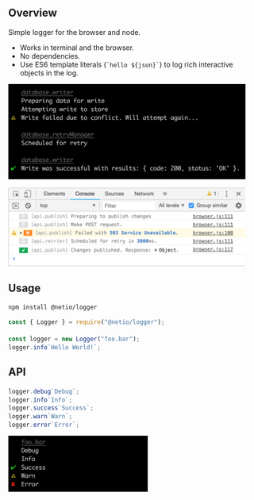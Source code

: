 ## Overview

Simple logger for the browser and node.

-   Works in terminal and the browser.
-   No dependencies.
-   Use ES6 template literals (`` `hello ${json}` ``) to log rich interactive objects in the log.

<img width="478" src="docs/example1-terminal.png?raw=true" alt="Screenshot of log results in the terminal">

<p />

<img width="478" src="docs/example1-browser.png?raw=true" alt="Screenshot of log results in Chrome's developer console">

## Usage

```
npm install @netio/logger
```

```javascript
const { Logger } = require("@netio/logger");

const logger = new Logger("foo.bar");
logger.info`Hello World!`;
```

## API

```javascript
logger.debug`Debug`;
logger.info`Info`;
logger.success`Success`;
logger.warn`Warn`;
logger.error`Error`;
```

<img width="281" src="docs/example-levels.png?raw=true" alt="Screenshot of log results in the terminal">
